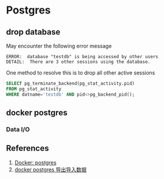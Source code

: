 # Postgres

## drop database

May encounter the following error message

```text
ERROR:  database "testdb" is being accessed by other users
DETAIL:  There are 3 other sessions using the database.
```

One method to resolve this is to drop all other active sessions

```sql
SELECT pg_terminate_backend(pg_stat_activity.pid)
FROM pg_stat_activity
WHERE datname='testdb' AND pid<>pg_backend_pid();
```

## docker postgres

### Data I/O

## References

1. [Docker: postgres](https://hub.docker.com/_/postgres)
2. [docker postgres 导出导入数据](https://www.cnblogs.com/zhzhlong/p/11466464.html)

